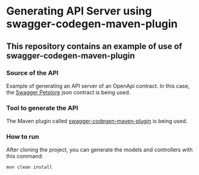 # Generating API Server using swagger-codegen-maven-plugin

## This repository contains an example of use of swagger-codegen-maven-plugin

### Source of the API
Example of generating an API server of an OpenApi contract. In this case, the [Swagger Petstore](http://petstore.swagger.io/v2/swagger.json) json contract is being used.

### Tool to generate the API
The Maven plugin called [swagger-codegen-maven-plugin](https://github.com/swagger-api/swagger-codegen/tree/master/modules/swagger-codegen-maven-plugin) is being used.


### How to run
After cloning the project, you can generate the models and controllers with this command:
```sh
mvn clean install
```
